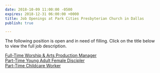 ```yaml
---
date: 2018-10-09 11:00:00 -0500
expires: 2018-12-31 06:00:00 +0000
title: Job Openings at Park Cities Presbyterian Church in Dallas
publish: true

---
```

The following position is open and in need of filling. Click on the title below to view the full job description.

[Full-Time Worship & Arts Production Manager](https://jobsatpcpc.org/job-description/209/ "Full-Time Worship & Arts Production Manager")  
[Part-Time Young Adult Female Discipler](https://jobsatpcpc.org/job-description/200/ "Part-Time Young Adult Female Discipler")  
[Part-Time Childcare Worker](https://jobsatpcpc.org/job-description/192/ "Part-Time Childcare Worker")